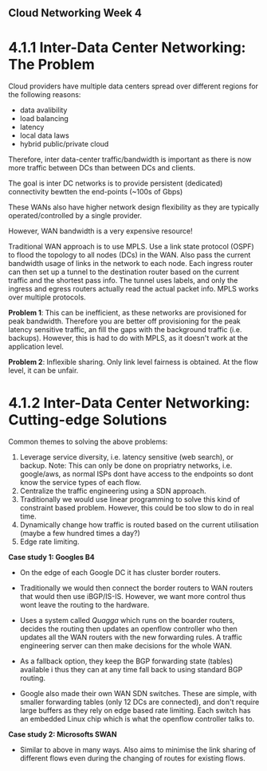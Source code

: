 ## Cloud Networking Week 4

# 4.1.1 Inter-Data Center Networking: The Problem

Cloud providers have multiple data centers spread over 
different regions for the following reasons:

- data avalibility
- load balancing
- latency
- local data laws
- hybrid public/private cloud

Therefore, inter data-center traffic/bandwidth is important
as there is now more traffic between DCs than between DCs and clients.

The goal is inter DC networks is to provide persistent (dedicated) connectivity
bewtten the end-points (~100s of Gbps)

These WANs also have higher network design flexibility as they are typically
operated/controlled by a single provider.

However, WAN bandwidth is a very expensive resource!

Traditional WAN approach is to use MPLS. Use a link state protocol (OSPF) to
flood the topology to all nodes (DCs) in the WAN. Also pass the current
bandwidth usage of links in the network to each node. Each ingress router can
then set up a tunnel to the destination router based on the current traffic and
the shortest pass info. The tunnel uses labels, and only the ingress and egress
routers actually read the actual packet info. MPLS works over multiple
protocols.

**Problem 1**: This can be inefficient, as these networks are provisioned for peak
bandwidth. Therefore you are better off provisioning for the peak latency 
sensitive traffic, an fill the gaps with the background traffic (i.e. backups).
However, this is had to do with MPLS, as it doesn't work at the application level.

**Problem 2**: Inflexible sharing. Only link level fairness is obtained. At the 
flow level, it can be unfair.

# 4.1.2 Inter-Data Center Networking: Cutting-edge Solutions

Common themes to solving the above problems:

1. Leverage service diversity, i.e. latency sensitive (web search), or backup.
   Note: This can only be done on propriatry networks, i.e. google/aws, as normal 
   ISPs dont have access to the endpoints so dont know the service types of each flow.
2. Centralize the traffic engineering using a SDN approach.
3. Traditionally we would use linear programming to solve this kind of constraint based
   problem. However, this could be too slow to do in real time.
4. Dynamically change how traffic is routed based on the current utilisation
   (maybe a few hundred times a day?)
5. Edge rate limiting.

**Case study 1: Googles B4**
 
- On the edge of each Google DC it has cluster border routers.

- Traditionally we would then connect the border routers to WAN routers that
  would then use iBGP/IS-IS. However, we want more control thus wont leave the 
  routing to the hardware.

- Uses a system called *Quagga* which runs on the boarder routers, decides the 
  routing then updates an openflow controller who then updates all the WAN routers
  with the new forwarding rules. A traffic engineering server can then make decisions
  for the whole WAN.

- As a fallback option, they keep the BGP forwarding state (tables) available i
  thus they can at any time fall back to using standard BGP routing.

- Google also made their own WAN SDN switches. These are simple, with smaller forwarding 
  tables (only 12 DCs are connected), and don't require large buffers as they rely on
  edge based rate limiting. Each switch has an embedded Linux chip which is what the 
  openflow controller talks to.

**Case study 2: Microsofts SWAN**

- Similar to above in many ways. Also aims to minimise the link sharing of different
  flows even during the changing of routes for existing flows.




    





